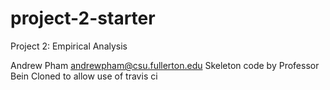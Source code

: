 # project-2-starter
Project 2: Empirical Analysis

Andrew Pham andrewpham@csu.fullerton.edu
Skeleton code by Professor Bein
Cloned to allow use of travis ci
